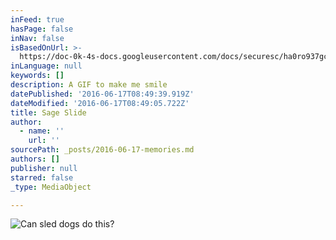 ```yaml
---
inFeed: true
hasPage: false
inNav: false
isBasedOnUrl: >-
  https://doc-0k-4s-docs.googleusercontent.com/docs/securesc/ha0ro937gcuc7l7deffksulhg5h7mbp1/arifirqffb84la887vkd7joerq4m0918/1466150400000/05300485365296696203/*/0B4bm__HvY9G3SF91U2M4R1RkSEU?e=download
inLanguage: null
keywords: []
description: A GIF to make me smile
datePublished: '2016-06-17T08:49:39.919Z'
dateModified: '2016-06-17T08:49:05.722Z'
title: Sage Slide
author:
  - name: ''
    url: ''
sourcePath: _posts/2016-06-17-memories.md
authors: []
publisher: null
starred: false
_type: MediaObject

---
```

![Can sled dogs do this?](https://the-grid-user-content.s3-us-west-2.amazonaws.com/1e56ba25-e45c-4572-a0ce-5467e9463cad.jpg)